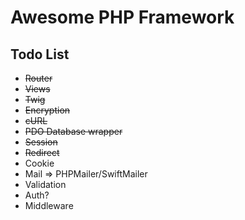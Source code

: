 # Awesome PHP Framework

## Todo List

- ~~Router~~
- ~~Views~~
- ~~Twig~~
- ~~Encryption~~
- ~~cURL~~
- ~~PDO Database wrapper~~
- ~~Session~~
- ~~Redirect~~
- Cookie
- Mail => PHPMailer/SwiftMailer
- Validation
- Auth?
- Middleware
